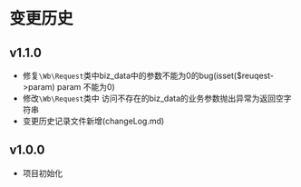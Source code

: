 变更历史
=======

v1.1.0
------

- 修复`\Wb\Request`类中biz_data中的参数不能为0的bug(isset($reuqest->param) param 不能为0)
- 修改`\Wb\Request`类中 访问不存在的biz_data的业务参数抛出异常为返回空字符串
- 变更历史记录文件新增(changeLog.md)

v1.0.0
------

- 项目初始化